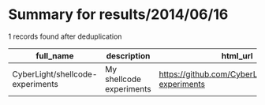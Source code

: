 
# Summary for results/2014/06/16
    
1 records found after deduplication

| full_name | description | html_url | matched_list | matched_count | pushed_at | size | stargazers_count | language | forks_count |
|----------------------------------|--------------------------|-----------------------------------------------------|----------------|-----------------|---------------------------|--------|--------------------|------------|---------------|
| CyberLight/shellcode-experiments | My shellcode experiments | https://github.com/CyberLight/shellcode-experiments | ['shellcode'] | 1 | 2014-06-16 15:01:50+00:00 | 0 | 0 | nan | 0 |
